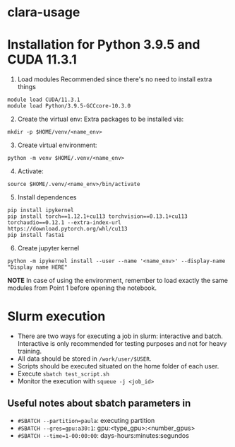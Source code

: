# clara-usage

# Installation for Python 3.9.5 and CUDA 11.3.1

1. Load modules
Recommended since there's no need to install extra things
```
module load CUDA/11.3.1
module load Python/3.9.5-GCCcore-10.3.0
```
2. Create the virtual env:
Extra packages to be installed via:
```
mkdir -p $HOME/venv/<name_env>
```
3. Create virtual environment:
```
python -m venv $HOME/.venv/<name_env>
```
4. Activate: 
```
source $HOME/.venv/<name_env>/bin/activate
```
5. Install dependences
```
pip install ipykernel
pip install torch==1.12.1+cu113 torchvision==0.13.1+cu113 torchaudio==0.12.1 --extra-index-url https://download.pytorch.org/whl/cu113
pip install fastai
```
6. Create jupyter kernel
```
python -m ipykernel install --user --name '<name_env>' --display-name "Display name HERE"
```

**NOTE**
In case of using the environment, remember to load exactly the same modules from Point 1 before opening the notebook.


# Slurm execution

* There are two ways for executing a job in slurm: interactive and batch. Interactive is only recommended for testing purposes and not for heavy training.
* All data should be stored in `/work/user/$USER`.
* Scripts should be executed situated on the home folder of each user.
* Execute `sbatch test_script.sh`
* Monitor the execution with `squeue -j <job_id>`

## Useful notes about sbatch parameters in 

* `#SBATCH --partition=paula`: executing partition
* `#SBATCH --gres=gpu:a30:1`: gpu:<type_gpu>:<number_gpus>
* `#SBATCH --time=1-00:00:00`: days-hours:minutes:segundos

